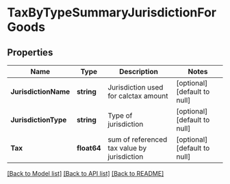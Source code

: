 # TaxByTypeSummaryJurisdictionForGoods

## Properties
Name | Type | Description | Notes
------------ | ------------- | ------------- | -------------
**JurisdictionName** | **string** | Jurisdiction used for calctax amount | [optional] [default to null]
**JurisdictionType** | **string** | Type of jurisdiction | [optional] [default to null]
**Tax** | **float64** | sum of referenced tax value by jurisdiction | [optional] [default to null]

[[Back to Model list]](../README.md#documentation-for-models) [[Back to API list]](../README.md#documentation-for-api-endpoints) [[Back to README]](../README.md)


